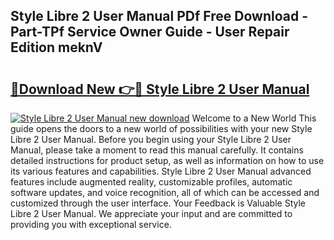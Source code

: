 ## Style Libre 2 User Manual PDf Free Download - Part-TPf Service Owner Guide - User Repair Edition meknV

# <h2><a href="http://bc44333.oget.top/?id=Style+Libre+2+User+Manual">🔗Download New 👉🔴 Style Libre 2 User Manual</a></h2>

[![Style Libre 2 User Manual new download](https://i.imgur.com/5g1atiW.png)](http://bc44333.oget.top/?id=Style+Libre+2+User+Manual)
Welcome to a New World This guide opens the doors to a new world of possibilities with your new Style Libre 2 User Manual. Before you begin using your Style Libre 2 User Manual, please take a moment to read this manual carefully. It contains detailed instructions for product setup, as well as information on how to use its various features and capabilities. Style Libre 2 User Manual advanced features include augmented reality, customizable profiles, automatic software updates, and voice recognition, all of which can be accessed and customized through the user interface. Your Feedback is Valuable Style Libre 2 User Manual. We appreciate your input and are committed to providing you with exceptional service.
